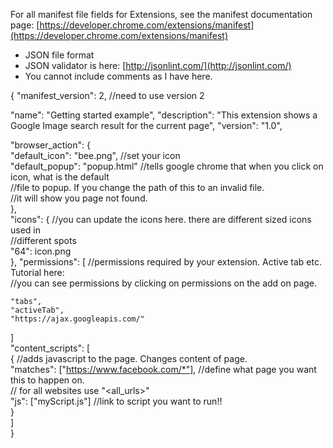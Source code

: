 For all manifest file fields for Extensions, see the manifest documentation page:
[https://developer.chrome.com/extensions/manifest](https://developer.chrome.com/extensions/manifest)

* JSON file format
* JSON validator is here: [http://jsonlint.com/](http://jsonlint.com/)
* You cannot include comments as I have here.


{
  "manifest_version": 2, //need to use version 2

  "name": "Getting started example", 
  "description": "This extension shows a Google Image search result for the current page",
  "version": "1.0",

  "browser_action": {  
    "default_icon": "bee.png",    //set your icon  
    "default_popup": "popup.html" //tells google chrome that when you click on icon, what is the default   
                                  //file to popup. If you change the path of this to an invalid file.   
                                  //it will show you page not found.  
  },  
  "icons": { //you can update the icons here. there are different sized icons used in   
             //different spots  
  "64": icon.png  
  },
  "permissions": [  //permissions required by your extension. Active tab etc. Tutorial here:  
                    //you can see permissions by clicking on permissions on the add on page.  

    "tabs",  
    "activeTab",  
    "https://ajax.googleapis.com/"  
  ]  
  "content_scripts": [  
    {                   //adds javascript to the page. Changes content of page.  
      "matches": ["https://www.facebook.com/*"], //define what page you want this to happen on.   
                                                  // for all websites use "<all_urls>"  
      "js": ["myScript.js"]  //link to script you want to run!!  
    }  
  ]  
}  
